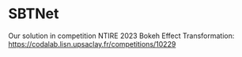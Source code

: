 # SBTNet
Our solution in competition NTIRE 2023 Bokeh Effect Transformation: https://codalab.lisn.upsaclay.fr/competitions/10229
